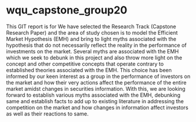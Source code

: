 # wqu_capstone_group20
This GIT report is for We have selected the Research Track (Capstone Research Paper) and the area of study chosen is to model the Efficient Market Hypothesis (EMH) and bring to light myths associated with the hypothesis that do not necessarily reflect the reality in the performance of investments on the market. Several myths are associated with the EMH which we seek to debunk in this project and also throw more light on the concept and other competitive concepts that operate contrary to established theories associated with the EMH. This choice has been informed by our keen interest as a group in the performance of investors on the market and how their very actions affect the performance of the entire market amidst changes in securities information. With this, we are looking forward to establish various myths associated with the EMH, debunking same and establish facts to add up to existing literature in addressing the competition on the market and how changes in information affect investors as well as their reactions to same.
